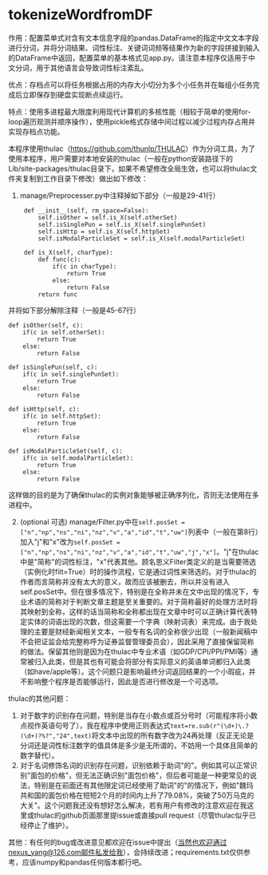 # tokenizeWordfromDF

作用：配置菜单式对含有文本信息字段的pandas.DataFrame的指定中文文本字段进行分词，并将分词结果、词性标注、关键词词频等结果作为新的字段拼接到输入的DataFrame中返回，配置菜单的基本格式见app.py。请注意本程序仅适用于中文分词，用于其他语言会导致词性标注紊乱。

优点：存档点可以将任务根据占用的内存大小切分为多个小任务并在每组小任务完成后立即保存到硬盘实现断点续运行。

特点：使用多进程最大限度利用现代计算机的多核性能（相较于简单的使用for-loop遍历观测并顺序操作），使用pickle格式存储中间过程以减少过程内存占用并实现存档点功能。

本程序使用thulac（<a>https://github.com/thunlp/THULAC</a>）作为分词工具，为了使用本程序，用户需要对本地安装的thulac（一般在python安装路径下的Lib/site-packages/thulac目录下，如果不希望修改全局生效，也可以将thulac文件夹复制到工作目录下修改）做出如下修改：
1. manage/Preprocesser.py中注释掉如下部分（一般是29-41行）

        def __init__(self, rm_space=False):
            self.isOther = self.is_X(self.otherSet)
            self.isSinglePun = self.is_X(self.singlePunSet)
            self.isHttp = self.is_X(self.httpSet)
            self.isModalParticleSet = self.is_X(self.modalParticleSet)

        def is_X(self, charType):
            def func(c):
                if(c in charType):
                    return True
                else:
                    return False
            return func

并将如下部分解除注释（一般是45-67行）

    def isOther(self, c):
        if(c in self.otherSet):
            return True
        else:
            return False
    
    def isSinglePun(self, c):
        if(c in self.singlePunSet):
            return True
        else:
            return False
    
    def isHttp(self, c):
        if(c in self.httpSet):
            return True
        else:
            return False

    def isModalParticleSet(self, c):
        if(c in self.modalParticleSet):
            return True
        else:
            return False

这样做的目的是为了确保thulac的实例对象能够被正确序列化，否则无法使用在多进程中。

2. (optional 可选) manage/Filter.py中在`self.posSet = ["n","np","ns","ni","nz","v","a","id","t","uw"]`列表中（一般在第8行）加入"j"和"x"改为`self.posSet = ["n","np","ns","ni","nz","v","a","id","t","uw","j","x"]`。"j"在thulac中是"简称"的词性标注，"x"代表其他。顾名思义Filter类定义的是当需要筛选（实例化时filt=True）时的操作流程，它是通过词性来筛选的。对于thulac的作者而言简称并没有太大的意义，故而应该被删去，所以并没有进入self.posSet中。但在很多情况下，特别是在全称并未在文中出现的情况下，专业术语的简称对于判断文章主题是至关重要的。对于简称最好的处理方法时将其映射到全称，这样的话当简称和全称都出现在文章中时可以正确计算代表特定实体的词语出现的次数，但这需要一个字典（映射词表）来完成。由于我处理的主要是财经新闻相关文本，一般专有名词的全称很少出现（一般新闻稿中不会把证监会给完整称呼为证券监督管理委员会），因此采用了直接保留简称的做法。保留其他则是因为在thulac中专业术语（如GDP/CPI/PPI/PMI等）通常被归入此类，但是其也有可能会将部分有实际意义的英语单词都归入此类（如have/apple等）。这个问题只是影响最终分词返回结果的一个小瑕疵，并不影响整个程序是否能够运行，因此是否进行修改是一个可选项。

thulac的其他问题：
1. 对于数字的识别存在问题，特别是当存在小数点或百分号时（可能程序将小数点视作英语句号了），我在程序中使用正则表达式`text=re.sub(r"(\d+)\.?(\d+)?%?","24",text)`将文本中出现的所有数字改为24再处理（反正无论是分词还是词性标注数字的值具体是多少是无所谓的，不妨用一个具体且简单的数字替代）。
2. 对于名词修饰名词的识别存在问题，识别依赖于助词"的"。例如其可以正常识别"面包的价格"，但无法正确识别"面包价格"，但后者可能是一种更常见的说法，特别是在前面还有其他限定词已经使用了助词"的"的情况下，例如"魏玛共和国的面包价格在短短2个月的时间内上升了79.08%，突破了50万马克的大关"。这个问题我还没有想好怎么解决，若有用户有修改的注意欢迎在我这里或thulac的github页面那里提issue或直接pull request（尽管thulac似乎已经停止了维护）。

其他：有任何的bug或改进意见都欢迎在issue中提出（当然也欢迎通过nexus_yang@126.com邮件私发给我），会持续改进；requirements.txt仅供参考，应该numpy和pandas任何版本都行吧。
